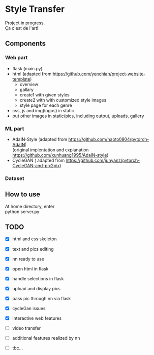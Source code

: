 # Style Transfer
Project in progress.   
Ça c'est de l'art!
## Components
### Web part
- flask (main.py)
- html (adapted from https://github.com/yenchiah/project-website-template)
  - overview
  - gallary
  - create1 with given styles
  - create2 with with customized style images
  - style page for each genre
- css, js and img(logos) in static
- put other images in static/pics, including output, uploads, gallery
### ML part
- AdaIN-Style (adapted from https://github.com/naoto0804/pytorch-AdaIN)  
  (original implentation and explanation https://github.com/xunhuang1995/AdaIN-style) 
- CycleGAN ( adapted from https://github.com/junyanz/pytorch-CycleGAN-and-pix2pix)
### Dataset

## How to use
At home directory, enter  
python server.py

## TODO
- [x] html and css skeleton
- [x] text and pics editing
- [x] nn ready to use
- [x] open html in flask
- [x] handle selections in flask
- [x] upload and display pics
- [x] pass pic through nn via flask
- [x] cycleGan issues
- [x] interactive web features
- [ ] video transfer
- [ ] additional features realized by nn
- [ ] tbc...



